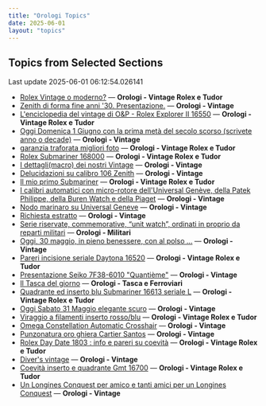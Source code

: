 ```yaml
---
title: "Orologi Topics"
date: 2025-06-01
layout: "topics"
---
```


## Topics from Selected Sections

Last update 2025-06-01 06:12:54.026141

- [Rolex Vintage o moderno?](https://orologi.forumfree.it/?t=80552694) — **Orologi - Vintage Rolex e Tudor**
- [Zenith di forma fine anni '30. Presentazione.](https://orologi.forumfree.it/?t=80707941) — **Orologi - Vintage**
- [L'enciclopedia del vintage di O&P - Rolex Explorer II 16550](https://orologi.forumfree.it/?t=80216784) — **Orologi - Vintage Rolex e Tudor**
- [Oggi Domenica 1 Giugno con la prima metà del secolo scorso (scrivete anno o decade)](https://orologi.forumfree.it/?t=80709879) — **Orologi - Vintage**
- [garanzia traforata migliori foto](https://orologi.forumfree.it/?t=80708694) — **Orologi - Vintage Rolex e Tudor**
- [Rolex Submariner 168000](https://orologi.forumfree.it/?t=80709399) — **Orologi - Vintage Rolex e Tudor**
- [I dettagli(macro) dei nostri Vintage](https://orologi.forumfree.it/?t=80396891) — **Orologi - Vintage**
- [Delucidazioni su calibro 106 Zenith](https://orologi.forumfree.it/?t=79853097) — **Orologi - Vintage**
- [Il mio primo Submariner](https://orologi.forumfree.it/?t=80696857) — **Orologi - Vintage Rolex e Tudor**
- [I calibri automatici con micro-rotore dell'Universal Genève, della Patek Philippe, della Buren Watch e della Piaget](https://orologi.forumfree.it/?t=80701756) — **Orologi - Vintage**
- [Nodo marinaro su Universal Geneve](https://orologi.forumfree.it/?t=80708588) — **Orologi - Vintage**
- [Richiesta estratto](https://orologi.forumfree.it/?t=80708758) — **Orologi - Vintage**
- [Serie riservate, commemorative, “unit watch”, ordinati in proprio da reparti militari](https://orologi.forumfree.it/?t=70708713) — **Orologi - Militari**
- [Oggi, 30 maggio, in pieno benessere, con al polso ...](https://orologi.forumfree.it/?t=80708229) — **Orologi - Vintage**
- [Pareri incisione seriale Daytona 16520](https://orologi.forumfree.it/?t=80706071) — **Orologi - Vintage Rolex e Tudor**
- [Presentazione Seiko 7F38-6010 "Quantième"](https://orologi.forumfree.it/?t=80706132) — **Orologi - Vintage**
- [Il Tasca del giorno](https://orologi.forumfree.it/?t=80702163) — **Orologi - Tasca e Ferroviari**
- [Quadrante ed inserto blu Submariner 16613 seriale L](https://orologi.forumfree.it/?t=80709553) — **Orologi - Vintage Rolex e Tudor**
- [Oggi Sabato 31 Maggio elegante scuro](https://orologi.forumfree.it/?t=80708995) — **Orologi - Vintage**
- [Viraggio a filamenti inserto rosso/blu](https://orologi.forumfree.it/?t=80703308) — **Orologi - Vintage Rolex e Tudor**
- [Omega Constellation Automatic Crosshair](https://orologi.forumfree.it/?t=80709226) — **Orologi - Vintage**
- [Punzonatura oro ghiera  Cartier Santos](https://orologi.forumfree.it/?t=80708955) — **Orologi - Vintage**
- [Rolex Day Date 1803 : info e pareri su coevità](https://orologi.forumfree.it/?t=76942846) — **Orologi - Vintage Rolex e Tudor**
- [Diver's vintage](https://orologi.forumfree.it/?t=71608461) — **Orologi - Vintage**
- [Coevità inserto e quadrante Gmt 16700](https://orologi.forumfree.it/?t=80688511) — **Orologi - Vintage Rolex e Tudor**
- [Un Longines Conquest per amico e tanti amici per un Longines Conquest](https://orologi.forumfree.it/?t=80703575) — **Orologi - Vintage**
